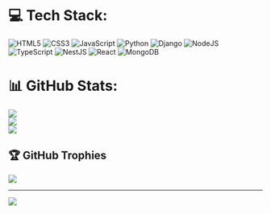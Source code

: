 
# 💻 Tech Stack:



![HTML5](https://img.shields.io/badge/html5-%23E34F26.svg?style=for-the-badge&logo=html5&logoColor=white) ![CSS3](https://img.shields.io/badge/css3-%231572B6.svg?style=for-the-badge&logo=css3&logoColor=white) ![JavaScript](https://img.shields.io/badge/javascript-%23323330.svg?style=for-the-badge&logo=javascript&logoColor=%23F7DF1E) ![Python](https://img.shields.io/badge/python-3670A0?style=for-the-badge&logo=python&logoColor=ffdd54) ![Django](https://img.shields.io/badge/django-%23092E20.svg?style=for-the-badge&logo=django&logoColor=white) ![NodeJS](https://img.shields.io/badge/node.js-6DA55F?style=for-the-badge&logo=node.js&logoColor=white) ![TypeScript](https://img.shields.io/badge/typescript-%23007ACC.svg?style=for-the-badge&logo=typescript&logoColor=white) ![NestJS](https://img.shields.io/badge/nestjs-%23E0234E.svg?style=for-the-badge&logo=nestjs&logoColor=white) ![React](https://img.shields.io/badge/react-%2320232a.svg?style=for-the-badge&logo=react&logoColor=%2361DAFB) ![MongoDB](https://img.shields.io/badge/MongoDB-%234ea94b.svg?style=for-the-badge&logo=mongodb&logoColor=white)

# 📊 GitHub Stats:
![](https://github-readme-stats.vercel.app/api?username=AndersonLucasdev&theme=dark&hide_border=false&include_all_commits=false&count_private=false)<br/>
![](https://github-readme-streak-stats.herokuapp.com/?user=AndersonLucasdev&theme=dark&hide_border=false)<br/>
![](https://github-readme-stats.vercel.app/api/top-langs/?username=AndersonLucasdev&theme=dark&hide_border=false&include_all_commits=false&count_private=false&layout=compact)

[](https://github-readme-stats.vercel.app/api/top-langs/?username=AndersonLucasdev&theme=dark&hide_border=false&include_all_commits=false&count_private=false&layout=compact)

## 🏆 GitHub Trophies
![](https://github-profile-trophy.vercel.app/?username=AndersonLucasdev&theme=radical&no-frame=false&no-bg=true&margin-w=4)

---
[![](https://visitcount.itsvg.in/api?id=AndersonLucasdev&icon=0&color=0)](https://visitcount.itsvg.in)

<!-- Proudly created with GPRM ( https://gprm.itsvg.in ) -->




